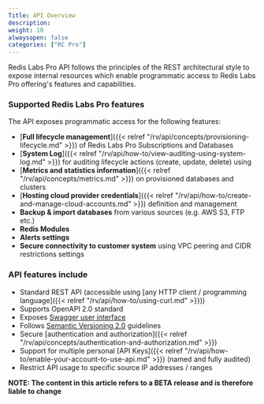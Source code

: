 ```yaml
---
Title: API Overview
description: 
weight: 10
alwaysopen: false
categories: ["RC Pro"]
---
```


Redis Labs Pro API follows the principles of the REST architectural style to expose internal resources which enable programmatic access to Redis Labs Pro offering's features and capabilities.


### Supported Redis Labs Pro features

The API exposes programmatic access for the following features:

* [**Full lifecycle management**]({{< relref  "/rv/api/concepts/provisioning-lifecycle.md" >}}) of Redis Labs Pro Subscriptions and Databases
* [**System Log**]({{< relref  "/rv/api/how-to/view-auditing-using-system-log.md" >}}) for auditing lifecycle actions (create, update, delete) using 
* [**Metrics and statistics information**]({{< relref  "/rv/api/concepts/metrics.md" >}}) on provisioned databases and clusters 
* [**Hosting cloud provider credentials**]({{< relref  "/rv/api/how-to/create-and-manage-cloud-accounts.md" >}}) definition and management
* **Backup & import databases** from various sources (e.g. AWS S3, FTP etc.)
* **Redis Modules**
* **Alerts settings** 
* **Secure connectivity to customer system** using VPC peering and CIDR restrictions settings


### API features include

* Standard REST API (accessible using [any HTTP client / programming language]({{< relref  "/rv/api/how-to/using-curl.md" >}}))
* Supports OpenAPI 2.0 standard
* Exposes [Swagger user interface](https://api-beta1-qa.redislabs.com/beta1/swagger-ui.html)
* Follows [Semantic Versioning 2.0](https://semver.org/#semantic-versioning-200) guidelines
* Secure [authentication and authorization]({{< relref  "/rv/api/concepts/authentication-and-authorization.md" >}})
* Support for multiple personal [API Keys]({{< relref  "/rv/api/how-to/enable-your-account-to-use-api.md" >}}) (named and fully audited)
* Restrict API usage to specific source IP addresses / ranges


**NOTE: The content in this article refers to a BETA release and is therefore liable to change**




